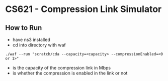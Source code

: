 # CS621 - Compression Link Simulator
## How to Run
- have ns3 installed
- cd into directory with waf
```
./waf --run "scratch/cda --capacity=<capacity> --compressionEnabled=<0 or 1>"
```
- <capacity> is the capacity of the compression link in Mbps
- <compressionEnabled> is whether the compression is enabled in the link or not
